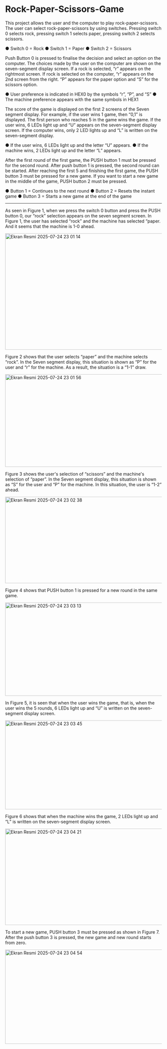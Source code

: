 # Rock-Paper-Scissors-Game
This project allows the user and the computer to play rock-paper-scissors. The user can select rock-paper-scissors by using switches. Pressing switch 0 selects rock, pressing switch 1 selects paper, pressing switch 2 selects scissors.

● Switch 0 = Rock
● Switch 1 = Paper
● Switch 2 = Scissors


Push Button 0 is pressed to finalise the decision and select an option on the computer. The choices made by the user on the computer are shown on the seven-segment display screen. If a rock is selected, “r” appears on the rightmost screen. If rock is selected on the computer, “r” appears on the 2nd screen from the right. “P” appears for the paper option and “S” for the scissors option.

● User preference is indicated in HEX0 by the symbols “r”, “P”, and “S”
● The machine preference appears with the same symbols in HEX1


The score of the game is displayed on the first 2 screens of the Seven segment display. For example, if the user wins 1 game, then “0,1” is displayed. The first person who reaches 5 in the game wins the game. If the user wins, 6 LEDs light up and “U” appears on the seven-segment display screen. If the computer wins, only 2 LED lights up and “L” is written on the seven-segment display.

● If the user wins, 6 LEDs light up and the letter “U” appears.
● If the machine wins, 2 LEDs light up and the letter “L” appears.


After the first round of the first game, the PUSH button 1 must be pressed for the second round. After push button 1 is pressed, the second round can be started. After reaching the first 5 and finishing the first game, the PUSH button 3 must be pressed for a new game. If you want to start a new game in the middle of the game, PUSH button 2 must be pressed.

● Button 1 = Continues to the next round
● Button 2 = Resets the instant game
● Button 3 = Starts a new game at the end of the game


-------------------------------------------------------------------------------------------------------------------------------------------------------

As seen in Figure 1, when we press the switch 0 button and press the PUSH button 0, our “rock” selection appears on the seven segment screen. In Figure 1, the user has selected “rock” and the machine has selected “paper. And it seems that the machine is 1-0 ahead.

<img width="798" height="374" alt="Ekran Resmi 2025-07-24 23 01 14" src="https://github.com/user-attachments/assets/6a787005-f0a3-47e1-8eea-7c434fb6bd05" />


Figure 2 shows that the user selects “paper” and the machine selects “rock”. In the Seven segment display, this situation is shown as “P” for the user and “r” for the machine. As a result, the situation is a “1-1” draw.

<img width="802" height="298" alt="Ekran Resmi 2025-07-24 23 01 56" src="https://github.com/user-attachments/assets/0ef5ec53-2a1d-4383-aac8-ff989e65a499" />


Figure 3 shows the user's selection of “scissors” and the machine's selection of “paper”. In the Seven segment display, this situation is shown as “S” for the user and “P” for the machine. In this situation, the user is “1-2” ahead.

<img width="798" height="278" alt="Ekran Resmi 2025-07-24 23 02 38" src="https://github.com/user-attachments/assets/318c4725-cc96-42a1-9da6-b80f6fd0cf32" />


Figure 4 shows that PUSH button 1 is pressed for a new round in the same game.

<img width="796" height="300" alt="Ekran Resmi 2025-07-24 23 03 13" src="https://github.com/user-attachments/assets/1e3edac4-41d8-4814-aa67-869d65d10784" />


In Figure 5, it is seen that when the user wins the game, that is, when the user wins the 5 rounds, 6 LEDs light up and “U” is written on the seven-segment display screen.

<img width="800" height="286" alt="Ekran Resmi 2025-07-24 23 03 45" src="https://github.com/user-attachments/assets/cb33a77a-50de-4347-af86-0daeaa6a9232" />


Figure 6 shows that when the machine wins the game, 2 LEDs light up and “L” is written on the seven-segment display screen.

<img width="800" height="310" alt="Ekran Resmi 2025-07-24 23 04 21" src="https://github.com/user-attachments/assets/4c67c53e-7f1a-424c-bc07-1c4d59e882bc" />


To start a new game, PUSH button 3 must be pressed as shown in Figure 7. After the push button 3 is pressed, the new game and new round starts from zero.

<img width="801" height="303" alt="Ekran Resmi 2025-07-24 23 04 54" src="https://github.com/user-attachments/assets/4e4d1d77-b846-4aff-a923-6f202a66b978" />


